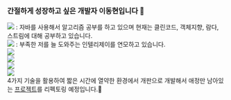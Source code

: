 ### 간절하게 성장하고 싶은 개발자 이동현입니다 🧎

<img src="https://img.shields.io/badge/Java-007396?style=flat&logo=OpenJDK&logoColor=white"/> : 자바를 사용해서 알고리즘 공부를 하고 있으며 현재는 클린코드, 객체지향, 람다, 스트림에 대해 공부하고 있습니다.  
<img src="https://img.shields.io/badge/IntelliJ-000000?style=flat&logo=intellijidea&logoColor=white"> : 부족한 저를 늘 도와주는 인텔리제이를 연모하고 있습니다.  
<img src="https://img.shields.io/badge/spring-6DB33F?style=flat&logo=spring&logoColor=white">  
<img src="https://img.shields.io/badge/spring JPA-6DB33F?style=flat&logo=spring&logoColor=white">  
<img src="https://img.shields.io/badge/mariaDB-003545?style=flat&logo=mariaDB&logoColor=white">  
<img src="https://img.shields.io/badge/Thymeleaf-005F0F?style=flat&logo=Thymeleaf&logoColor=white">  
4가지 기술을 활용하여 짧은 시간에 열약한 환경에서 개판으로 개발해서 애정만 남아있는 [프로젝트](https://github.com/eastsage/Capstone)를 리펙토링 예정입니다.🤔


